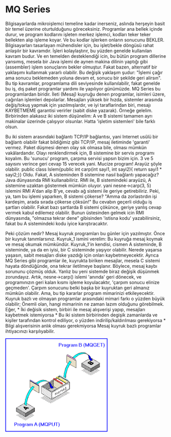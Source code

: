 # MQ Series

Bilgisayarlarda mikroişlemci temeline kadar inerseniz, aslında
herşeyin basit bir temel üzerine oturtulduğunu
göreceksiniz. Programlar ana bellek içinde durur, ve program kodlarını
işleten merkez işlemci, kodları teker teker bellekten alıp işleme
koyar. Ve bu kodlar işlerken onların sonucunu BEKLER.  Bilgisayarları
tasarlayan mühendisler için, bu işlet/bekle döngüsü rahat anlaşılır
bir kavramdır. İşleri kolaylaştırır, bu yüzden genelde kullanılan
kavram budur. Ve en temelden desteklendiği icin, bu bütün program
dillerine yansımış, mesela bir Java işlemi de aynen makina dilinin
yaptığı gibi (assembler) işlem sonuçlarını bekler olmuştur.  Fakat
bazen, alternatif bir yaklaşımı kullanmak yararlı olabilir. Bu değişik
yaklaşım şudur: "İşlemi çağır ama sonucu beklemeden yoluna devam et,
sonucu bir şekilde geri alirsın".  Bu tip kavramlar, programlama dili
seviyesinde kullanılabilir, fakat genelde bu iş, dış paket programlar
yardımı ile yapılıyor günümüzde. MQ Series bu programlardan biridir.
İleti (Mesaj) kuyruğu denen programlar, isimleri üzere, cağırılan
işlemleri depolarlar. Mesajları yüksek bir hızda, sistemler arasında
değiş/tokuş yapmak için yazılmışlardır, ve iyi taraflarindan biri,
mesajı KAYBETMEME garantisi verirler (sabit diske yazarak).  Örneğe
gelelim.  Birbirinden alakasız iki sistem düşünelim: A ve B sistemi
tamamen ayrı makinalar üzerinde çalışıyor olsunlar. Hatta 'işletim
sistemleri' bile farklı olsun.

Bu iki sistem arasındaki bağlantı TCP/IP bağlantısı, yani Internet
usûlü bir bağlantı olabilir fakat bildiğimiz gibi TCP/IP, mesaj
iletiminde 'garanti' vermez. Paket düşmesi denen olay sık olmasa bile,
olması mümkün vakâlardandır.  Olayı renklendirmek için, B sistemine
bir servis programı koyalım. Bu 'sunucu' program, çarpma servisi
yapsın bizim için. 3 ve 5 sayısını verince geri cevap 15 verecek
yani. Mucize program!  Arayüz şöyle olabilir.  public class
Islem{public int carp(int sayi1, int sayi2){ return sayi1 * sayi2;}}
Oldu. Fakat, A sisteminden B sistemine nasıl bağlantı yapacağız? Java
dünyasında RMI kullanabiliriz. RMI ile, B sistemindeki arayüzü, A
sistemine uzaktan göstermek mümkün oluyor. yani nesne->carp(3, 5)
islemini RMI A'dan alip B'ye, cevabı ağ sistemi ile geriye
getirebiliriz.  Peki, ya, tam bu işlemi yaparken, B sistemi çökerse?
"Amma da zorlastırdın işi kardeşim, arada sırada çökerse çöksün!"  Bu
cevabın geçerli olduğu iş şartları olabilir. Fakat bazı şartlarda B
sistemi çökünce, geriye yanlış cevap vermek kabul edilemez
olabilir. Bunun üstesinden gelmek icin RMI dünyasında, "olmazsa tekrar
dene" gibisinden 'istisna kodu' yazabilirsiniz, fakat bu A
sistemindeki kodu iyice karıştıracaktır.

Peki çözüm nedir?  Mesaj kuyruk programları bu günler için
yazılmıştır. Önce bir kuyruk tanımlarsınız. Kuyruk_1 ismini verelim:
Bu kuyruğa mesaj koymak ve mesaj okumak mümkündür. Kuyruk_1'in
kendisi, cismen A sisteminde, B sisteminde, ya da en iyisi, bir C
sisteminde yaşıyor olabilir. Nerede yaşarsa yaşasın, sabit mesajları
diske yazdığı için onları kaybetmeyecektir. Ayrıca MQ Series gibi
programlar ile, kuyrukta biriken mesajlar, mesela C sistemi hayata
döndüğünde, ona tekrar iletilmeye başlanır.  Böylece, mesaj kaybı
sorununu çözmüş olduk.  Yanlız bu yeni sistemde biraz değişik düşünmek
zorundayız. Artık, nesne->carp() islemi 'anında' geri dönecek, ve
programınızın geri kalan kısmı işleme koyulacaktır, 'çarpım sonucu
elinize geçmeden'. Çarpım sonucunu belki başka bir kuyruktan geri
almanız mümkün olabilir. Ama, bu tip kararlar program mimarinizi
etkileyecektir. Kuyruk bazlı ve olmayan programlar arasındaki mimari
farkı o yüzden büyük olabilir; Önemli olan, hangi mimarinin ne zaman
lazım olduğunu görebilmek. Eğer, * İki değisik sistem, birbiri ile
mesaj alışverişi yapıp, mesajları kaybetmek istemiyorsa * Bu iki
sistem birbirinden degişik zamanlarda ve kişiler tarafından kontrol
ediliyor, o yüzden indirilip/kaldırılması gerekiyorsa * Bilgi
alışverisinin anlık olması gerekmiyorsa Mesaj kuyruk bazlı programlar
ihtiyacınızı karşılıyabilir.




![](kuyruk1.gif)

